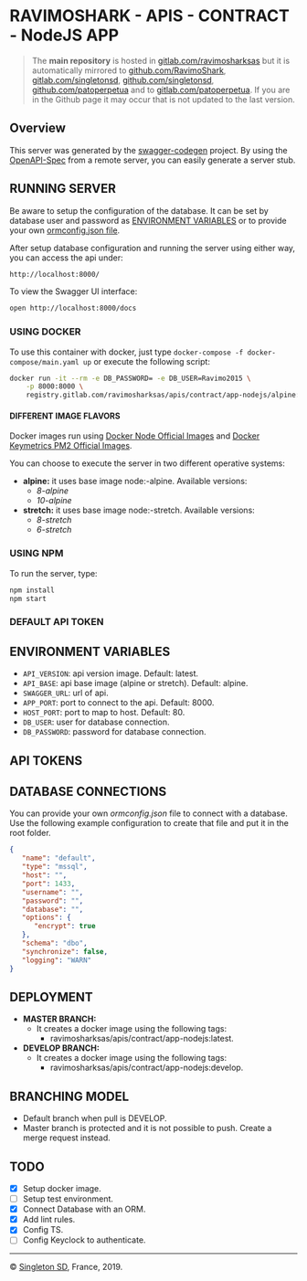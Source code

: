 # RAVIMOSHARK - APIS - CONTRACT - NodeJS APP

> The **main repository** is hosted in [gitlab.com/ravimosharksas](https://gitlab.com/ravimosharksas/apis/contract/app-nodejs.git) but it is automatically mirrored to [github.com/RavimoShark](https://github.com/RavimoShark/apis-contract-app-nodejs.git), [gitlab.com/singletonsd](https://gitlab.com/singletonsd/ravimosharksas/apis/contract/app-nodejs.git), [github.com/singletonsd](https://github.com/singletonsd/ravimoshark-apis-contract-app-nodejs.git), [github.com/patoperpetua](https://github.com/patoperpetua/ravimoshark-apis-contract-app-nodejs.git) and to [gitlab.com/patoperpetua](https://gitlab.com/patoperpetua/ravimoshark-apis-contract-app-nodejs.git). If you are in the Github page it may occur that is not updated to the last version.

## Overview

This server was generated by the [swagger-codegen](https://github.com/swagger-api/swagger-codegen) project.  By using the [OpenAPI-Spec](https://github.com/OAI/OpenAPI-Specification) from a remote server, you can easily generate a server stub.

## RUNNING SERVER

Be aware to setup the configuration of the database. It can be set by database user and password as [ENVIRONMENT VARIABLES](#environment-variables) or to provide your own [ormconfig.json file](#database-connections).

After setup database configuration and running the server using either way, you can access the api under:

```bash
http://localhost:8000/
```

To view the Swagger UI interface:

```bash
open http://localhost:8000/docs
```

### USING DOCKER

To use this container with docker, just type `docker-compose -f docker-compose/main.yaml up` or execute the following script:

```bash
docker run -it --rm -e DB_PASSWORD= -e DB_USER=Ravimo2015 \
    -p 8000:8000 \
    registry.gitlab.com/ravimosharksas/apis/contract/app-nodejs/alpine:8-alpine-latest
```

#### DIFFERENT IMAGE FLAVORS

Docker images run using [Docker Node Official Images](https://hub.docker.com/_/node/) and [Docker Keymetrics PM2 Official Images](https://hub.docker.com/r/keymetrics/pm2/).

You can choose to execute the server in two different operative systems:

- **alpine:** it uses base image node:-alpine. Available versions:
  - *8-alpine*
  - *10-alpine*
- **stretch:** it uses base image node:-stretch. Available versions:
  - *8-stretch*
  - *6-stretch*

### USING NPM

To run the server, type:

```bash
npm install
npm start
```

### DEFAULT API TOKEN

<!-- TODO: -->

## ENVIRONMENT VARIABLES

- `API_VERSION`: api version image. Default: latest.
- `API_BASE`: api base image (alpine or stretch). Default: alpine.
- `SWAGGER_URL`: url of api.
- `APP_PORT`: port to connect to the api. Default: 8000.
- `HOST_PORT`: port to map to host. Default: 80.
- `DB_USER`: user for database connection.
- `DB_PASSWORD`: password for database connection.

## API TOKENS

<!-- TODO: tell how to connect with KeyClock. -->

## DATABASE CONNECTIONS

You can provide your own *ormconfig.json* file to connect with a database. Use the following example configuration to create that file and put it in the root folder.

```json
{
   "name": "default",
   "type": "mssql",
   "host": "",
   "port": 1433,
   "username": "",
   "password": "",
   "database": "",
   "options": {
      "encrypt": true
   },
   "schema": "dbo",
   "synchronize": false,
   "logging": "WARN"
}
```

## DEPLOYMENT

- **MASTER BRANCH:**
  - It creates a docker image using the following tags:
    - ravimosharksas/apis/contract/app-nodejs:latest.
- **DEVELOP BRANCH:**
  - It creates a docker image using the following tags:
    - ravimosharksas/apis/contract/app-nodejs:develop.

## BRANCHING MODEL

- Default branch when pull is DEVELOP.
- Master branch is protected and it is not possible to push. Create a merge request instead.

## TODO

- [X] Setup docker image.
- [ ] Setup test environment.
- [X] Connect Database with an ORM.
- [X] Add lint rules.
- [X] Config TS.
- [ ] Config Keyclock to authenticate.

----------------------
© [Singleton SD](http://singletonsd.com), France, 2019.
